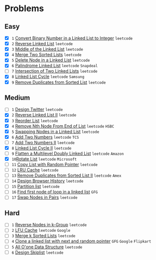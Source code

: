 # Problems

## Easy
- [x] `1` [Convert Binary Number in a Linked List to Integer](https://leetcode.com/problems/convert-binary-number-in-a-linked-list-to-integer/) `leetcode`
- [x] `2` [Reverse Linked List](https://leetcode.com/problems/reverse-linked-list/) `leetcode`
- [x] `3` [Middle of the Linked List](https://leetcode.com/problems/middle-of-the-linked-list/) `leetcode`
- [x] `4` [Merge Two Sorted Lists](https://leetcode.com/problems/merge-two-sorted-lists/) `leetcode`
- [x] `5` [Delete Node in a Linked List](https://leetcode.com/problems/delete-node-in-a-linked-list/) `leetcode`
- [x] `6` [Palindrome Linked List](https://leetcode.com/problems/palindrome-linked-list/) `leetcode` `Snapdeal`
- [ ] `7` [Intersection of Two Linked Lists](https://leetcode.com/problems/intersection-of-two-linked-lists/) `leetcode`
-[x] `8` [Linked List Cycle](https://leetcode.com/problems/linked-list-cycle/) `leetcode` `Samsung`
-[x] `9` [Remove Duplicates from Sorted List](https://leetcode.com/problems/remove-duplicates-from-sorted-list/) `leetcode`

## Medium
- [ ] `1` [Design Twitter](https://leetcode.com/problems/design-twitter/) `leetcode`
- [x] `2` [Reverse Linked List II](https://leetcode.com/problems/reverse-linked-list-ii/) `leetcode`
- [x] `3` [Reorder List](https://leetcode.com/problems/reorder-list/) `leetcode`
- [x] `4` [Remove Nth Node From End of List](https://leetcode.com/problems/remove-nth-node-from-end-of-list/) `leetcode` `HSBC`
- [x] `5` [Swapping Nodes in a Linked List](https://leetcode.com/problems/swapping-nodes-in-a-linked-list/) `leetcode`
- [x] `6` [Add Two Numbers](https://leetcode.com/problems/add-two-numbers/) `leetcode` `TCS`
- [ ] `7` [Add Two Numbers II](https://leetcode.com/problems/add-two-numbers-ii/) `leetcode`
- [x] `8` [Linked List Cycle II](https://leetcode.com/problems/linked-list-cycle-ii/) `leetcode`
- [ ] `9` [Flatten a Multilevel Doubly Linked List](https://leetcode.com/problems/flatten-a-multilevel-doubly-linked-list/) `leetcode` `Amazon`
- [x] `10`[Rotate List](https://leetcode.com/problems/rotate-list/) `leetcode` `Microsoft`
- [ ] `11` [Copy List with Random Pointer](https://leetcode.com/problems/copy-list-with-random-pointer/) `leetcode`
- [ ] `12` [LRU Cache](https://leetcode.com/problems/lru-cache/) `leetcode`
- [ ] `13` [Remove Duplicates from Sorted List II](https://leetcode.com/problems/remove-duplicates-from-sorted-list-ii/) `leetcode` `Amex`
- [ ] `14` [Design Browser History](https://leetcode.com/problems/design-browser-history/) `leetcode`
- [ ] `15` [Partition list](https://leetcode.com/problems/partition-list/) `leetcode`
- [ ] `16` [Find first node of loop in a linked list](https://www.geeksforgeeks.org/find-first-node-of-loop-in-a-linked-list/) `GFG`
- [ ] `17` [Swap Nodes in Pairs](https://leetcode.com/problems/swap-nodes-in-pairs/) `leetcode`

## Hard
-[ ] `1` [Reverse Nodes in k-Group](https://leetcode.com/problems/reverse-nodes-in-k-group/) `leetcode`
-[ ] `2` [LFU Cache](https://leetcode.com/problems/lfu-cache/) `leetcode` `Google`
-[ ] `3` [Merge k Sorted Lists](https://leetcode.com/problems/merge-k-sorted-lists/) `leetcode`
-[ ] `4` [Clone a linked list with next and random pointer](https://www.geeksforgeeks.org/clone-linked-list-next-random-pointer-o1-space/) `GFG` `Google` `Flipkart`
-[ ] `5` [All O'one Data Structure](https://leetcode.com/problems/all-oone-data-structure/) `leetcode`
-[ ] `6` [Design Skiplist](https://leetcode.com/problems/design-skiplist/) `leetcode`
